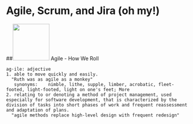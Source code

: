 # Agile, Scrum, and Jira (oh my!)

##<img src="https://github.com/nyu-mhealth/Onboarding/blob/master/Images/scrum.svg" width="100">  Agile - How We Roll

    ag·ile: adjective
    1. able to move quickly and easily.
      "Ruth was as agile as a monkey"
       synonyms:	nimble, lithe, supple, limber, acrobatic, fleet-footed, light-footed, light on one's feet; More
    2. relating to or denoting a method of project management, used especially for software development, that is characterized by the division of tasks into short phases of work and frequent reassessment and adaptation of plans.
      "agile methods replace high-level design with frequent redesign"
